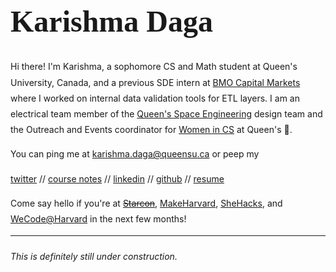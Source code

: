 <style>
  h1 a {display: none;}
  .container-lg {min-width: 200px; max-width: 680px; padding: 45px;}
  h1 {font-family: 'Lora', serif; font-size: 48px}
  h3,h4,h5,h6,p {line-height: 1.8em}
</style>

# Karishma Daga

Hi there! I'm Karishma, a sophomore CS and Math student at Queen's University, Canada, and a previous SDE intern at [BMO Capital Markets](https://www.bmocm.com/) where I worked on internal data validation tools for ETL layers. I am an electrical team member of the [Queen's Space Engineering](http://qset.ca/) design team and the Outreach and Events coordinator for [Women in CS](http://qscwisc.weebly.com/) at Queen's 💖.

You can ping me at karishma.daga@queensu.ca or peep my

[twitter](https://twitter.com/karishmadagaa)
//
[course notes](http://karishmadaga.com/course-notes)
//
[linkedin](https://www.linkedin.com/in/karishma-daga/)
//
[github](https://github.com/KarishmaDaga)
//
[resume](https://drive.google.com/open?id=10sPHmk2PBIbAKSIlKT7CxfAwqCdq6vy-)

Come say hello if you're at ~~[Starcon](https://starcon.io/)~~, [MakeHarvard](http://makeharvard.io/), [SheHacks](http://shehacks.io/), and [WeCode@Harvard](http://www.wecodeharvard.com/) in the next few months! 

--- 
###### _This is definitely still under construction._
